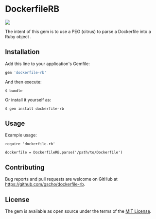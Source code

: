 # DockerfileRB

![](https://github.com/gscho/dockerfile-rb/workflows/.github/workflows/ruby.yml/badge.svg)
    
The intent of this gem is to use a PEG (citrus) to parse a Dockerfile into a Ruby object .

## Installation

Add this line to your application's Gemfile:

```ruby
gem 'dockerfile-rb'
```

And then execute:

    $ bundle

Or install it yourself as:

    $ gem install dockerfile-rb

## Usage

Example usage:

```
require 'dockerfile-rb'

dockerfile = DockerfileRB.parse('/path/to/Dockerfile')
```

## Contributing

Bug reports and pull requests are welcome on GitHub at https://github.com/gscho/dockerfile-rb.

## License

The gem is available as open source under the terms of the [MIT License](https://opensource.org/licenses/MIT).
